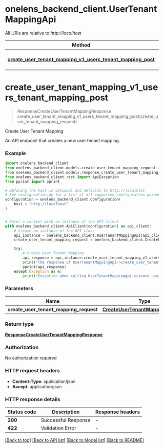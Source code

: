 # onelens_backend_client.UserTenantMappingApi

All URIs are relative to *http://localhost*

Method | HTTP request | Description
------------- | ------------- | -------------
[**create_user_tenant_mapping_v1_users_tenant_mapping_post**](UserTenantMappingApi.md#create_user_tenant_mapping_v1_users_tenant_mapping_post) | **POST** /v1/users/tenant_mapping | Create User Tenant Mapping


# **create_user_tenant_mapping_v1_users_tenant_mapping_post**
> ResponseCreateUserTenantMappingResponse create_user_tenant_mapping_v1_users_tenant_mapping_post(create_user_tenant_mapping_request)

Create User Tenant Mapping

An API endpoint that creates a new user tenant mapping.

### Example


```python
import onelens_backend_client
from onelens_backend_client.models.create_user_tenant_mapping_request import CreateUserTenantMappingRequest
from onelens_backend_client.models.response_create_user_tenant_mapping_response import ResponseCreateUserTenantMappingResponse
from onelens_backend_client.rest import ApiException
from pprint import pprint

# Defining the host is optional and defaults to http://localhost
# See configuration.py for a list of all supported configuration parameters.
configuration = onelens_backend_client.Configuration(
    host = "http://localhost"
)


# Enter a context with an instance of the API client
with onelens_backend_client.ApiClient(configuration) as api_client:
    # Create an instance of the API class
    api_instance = onelens_backend_client.UserTenantMappingApi(api_client)
    create_user_tenant_mapping_request = onelens_backend_client.CreateUserTenantMappingRequest() # CreateUserTenantMappingRequest | 

    try:
        # Create User Tenant Mapping
        api_response = api_instance.create_user_tenant_mapping_v1_users_tenant_mapping_post(create_user_tenant_mapping_request)
        print("The response of UserTenantMappingApi->create_user_tenant_mapping_v1_users_tenant_mapping_post:\n")
        pprint(api_response)
    except Exception as e:
        print("Exception when calling UserTenantMappingApi->create_user_tenant_mapping_v1_users_tenant_mapping_post: %s\n" % e)
```



### Parameters


Name | Type | Description  | Notes
------------- | ------------- | ------------- | -------------
 **create_user_tenant_mapping_request** | [**CreateUserTenantMappingRequest**](CreateUserTenantMappingRequest.md)|  | 

### Return type

[**ResponseCreateUserTenantMappingResponse**](ResponseCreateUserTenantMappingResponse.md)

### Authorization

No authorization required

### HTTP request headers

 - **Content-Type**: application/json
 - **Accept**: application/json

### HTTP response details

| Status code | Description | Response headers |
|-------------|-------------|------------------|
**200** | Successful Response |  -  |
**422** | Validation Error |  -  |

[[Back to top]](#) [[Back to API list]](../README.md#documentation-for-api-endpoints) [[Back to Model list]](../README.md#documentation-for-models) [[Back to README]](../README.md)

